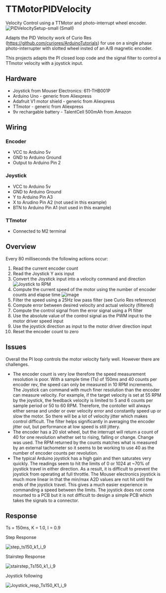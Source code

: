 # TTMotorPIDVelocity
Velocity Control using a TTMotor and photo-interrupt wheel encoder.
![PIDVelocitySetup-small (Small)](https://user-images.githubusercontent.com/31633408/230807965-06dc9ff9-834a-450d-8f99-d02dc746b178.jpg)

Adapts the PID Velocity work of Curio Res (https://github.com/curiores/ArduinoTutorials) for use on a single phase photo-interrupter with slotted wheel insted of an A/B magnetic encoder.

This projects adapts the PI closed loop code and the signal filter to control a TTmotor velocity with a joystick input.

## Hardware
* Joystick from Mouser Electronics:  611-THB001P
* Arduino Uno - generic from Aliexpress
* Adafruit V1 motor shield - generic from Aliexpress
* TTmotor - generic from Aliexpress
* 9v rechargable battery - TalentCell 500mAh from Amazon

## Wiring
### Encoder
* VCC to Arduino 5v
* GND to Arduino Ground
* Output to Arduino Pin 2

### Joystick
* VCC to Arduino 5v
* GND to Arduino Ground
* Y to Arduino Pin A3
* X to Arudino Pin A2 (not used in this example)
* BTN to Arduino Pin A1 (not used in this example)

### TTmotor
* Connected to M2 terminal

## Overview
Every 80 milliseconds the following actions occur:
1)  Read the current encoder count
2)  Read the Joystick Y axis input
3)  Convert the Joystick input into a velocity command and direction
    ![Joystick to RPM](https://user-images.githubusercontent.com/31633408/231224850-81188bd7-6841-4a69-b4b9-39a1d0346bf6.png)
4)  Compute the current speed of the motor using the number of encoder counts and elapse time
![image](https://user-images.githubusercontent.com/31633408/230810741-ed3456eb-4c98-4d36-bfc4-327f3b1e5607.png)
5)  Filter the speed using a 25Hz low pass filter (see Curio Res reference)
6)  Compute error between desired velocity and actual velocity (filtered)
7)  Compute the control signal from the error signal using a PI filter
8)  Use the absolute value of the control signal as the PWM input to the motor driver speed input
9)  Use the joystick direction as input to the motor driver direction input
10)  Reset the encoder count to zero

## Issues

Overall the PI loop controls the motor velocity fairly well.  However there are challenges.
*  The encoder count is very low therefore the speed measurement resolution is poor.  With a sample time (Ts) of 150ms and 40 counts per encoder rev, the speed can only be measured in 10 RPM increments. The Joystick can command with much finer resolution than the encoder can measure velocity.  For example, if the target velocity is set at 55 RPM by the joystick, the feedback velocity is limited to 5 and 6 counts per sample period or 50 to 60 RPM.  Therefore, the contoller will always either sense and under or over velocity error and constantly speed up or slow the motor.  So there will be a lot of velocity jitter which makes control difficult.  The filter helps significantly in averaging the encoder jitter out, but performance at low speed is still jittery.
*  The encoder has a 20 slot wheel, but the interrupt will return a count of 40 for one revolution whether set to rising, falling or change.  Change was used.  The RPM returned by the counts matches what is measured by an external tachometer so it seems to be working to use 40 as the number of encoder counts per revolution.
*  The typical Arduino joystick has a high gain and then saturates very quickly.  The readings seem to hit the limits of 0 or 1024 at ~70% of joystick travel in either direction.  As a result, it is difficult to prevent the joystick from operating at full throttle.  The Mouser electronics joystick is much more linear in that the min/max A2D values are not hit until the ends of the joystick travel.  This gives a much easier experience in commanding a speed between the limits.  The joystick does not come mounted to a PCB but it is not difficult to design a simple PCB which takes the signals to a connector.

## Response

Ts = 150ms, K = 1.0, I = 0.9

Step Response

![step_ts150_k1_i_9](https://user-images.githubusercontent.com/31633408/231054976-0abf7c89-bb57-4379-a2d9-0aad7b55de59.png)

Stairstep Response

![stairstep_Ts150_k1_i_9](https://user-images.githubusercontent.com/31633408/231055100-07fd93ab-f8ef-4a86-92eb-e163b8891487.png)

Joystick following

![Joystick_resp_Ts150_K1_i_9](https://user-images.githubusercontent.com/31633408/231055354-737df772-9227-4e8f-b07e-f86d12582173.png)
